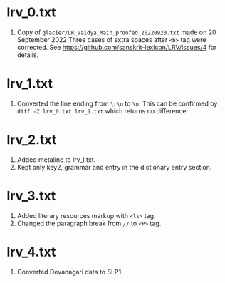 # lrv_0.txt

1. Copy of `glacier/LR_Vaidya_Main_proofed_20220920.txt` made on 20 September 2022
Three cases of extra spaces after `<b>` tag were corrected. See https://github.com/sanskrit-lexicon/LRV/issues/4 for details.

# lrv_1.txt

1. Converted the line ending from `\r\n` to `\n`. This can be confirmed by `diff -Z lrv_0.txt lrv_1.txt` which returns no difference.

# lrv_2.txt

1. Added metaline to lrv_1.txt.
2. Kept only key2, grammar and entry in the dictionary entry section.

# lrv_3.txt

1. Added literary resources markup with `<ls>` tag.
2. Changed the paragraph break from `//` to `<P>` tag.

# lrv_4.txt

1. Converted Devanagari data to SLP1.

